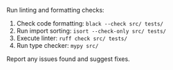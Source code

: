 Run linting and formatting checks:

1. Check code formatting: `black --check src/ tests/`
2. Run import sorting: `isort --check-only src/ tests/`
3. Execute linter: `ruff check src/ tests/`
4. Run type checker: `mypy src/`

Report any issues found and suggest fixes.
